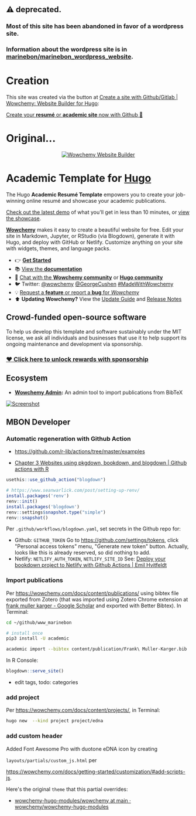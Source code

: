 ## :warning: deprecated.

### Most of this site has been abandoned in favor of a wordpress site.
### Information about the wordpress site is in [marinebon/marinebon_wordpress_website](https://github.com/marinebon/marinebon_wordpress_website).


# Creation

This site was created via the button at [Create a site with Github/Gitlab | Wowchemy: Website Builder for Hugo](https://wowchemy.com/docs/install/):

<a href="https://app.netlify.com/start/deploy?repository=https://github.com/wowchemy/starter-academic" target="_blank" class="btn btn-primary px-3 py-3">Create your <strong>resumé</strong> or <strong>academic site</strong> now with Github 🚀</a>

# Original...

<p align="center"><a href="https://wowchemy.com" target="_blank" rel="noopener"><img src="https://wowchemy.com/img/logo_200px.png" alt="Wowchemy Website Builder"></a></p>

# Academic Template for [Hugo](https://github.com/gohugoio/hugo)

The Hugo **Academic Resumé Template** empowers you to create your job-winning online resumé and showcase your academic publications.

[Check out the latest demo](https://academic-demo.netlify.app) of what you'll get in less than 10 minutes, or [view the showcase](https://wowchemy.com/user-stories/).

[**Wowchemy**](https://wowchemy.com) makes it easy to create a beautiful website for free. Edit your site in Markdown, Jupyter, or RStudio (via Blogdown), generate it with Hugo, and deploy with GitHub or Netlify. Customize anything on your site with widgets, themes, and language packs.

- 👉 [**Get Started**](https://wowchemy.com/docs/install/)
- 📚 [View the **documentation**](https://wowchemy.com/docs/)
- 💬 [Chat with the **Wowchemy community**](https://discord.gg/z8wNYzb) or [**Hugo community**](https://discourse.gohugo.io)
- 🐦 Twitter: [@wowchemy](https://twitter.com/wowchemy) [@GeorgeCushen](https://twitter.com/GeorgeCushen) [#MadeWithWowchemy](https://twitter.com/search?q=(%23MadeWithWowchemy%20OR%20%23MadeWithAcademic)&src=typed_query)
- 💡 [Request a **feature** or report a **bug** for _Wowchemy_](https://github.com/wowchemy/wowchemy-hugo-modules/issues)
- ⬆️ **Updating Wowchemy?** View the [Update Guide](https://wowchemy.com/docs/update/) and [Release Notes](https://wowchemy.com/updates/)

## Crowd-funded open-source software

To help us develop this template and software sustainably under the MIT license, we ask all individuals and businesses that use it to help support its ongoing maintenance and development via sponsorship.

### [❤️ Click here to unlock rewards with sponsorship](https://wowchemy.com/plans/)

## Ecosystem

* **[Wowchemy Admin](https://github.com/wowchemy/wowchemy-admin/):** An admin tool to import publications from BibTeX

[![Screenshot](https://raw.githubusercontent.com/wowchemy/wowchemy-hugo-modules/master/academic.png)](https://wowchemy.com)

<!--
[![Analytics](https://ga-beacon.appspot.com/UA-78646709-2/academic-kickstart/readme?pixel)](https://github.com/igrigorik/ga-beacon)
-->

## MBON Developer

### Automatic regeneration with Github Action 

- https://github.com/r-lib/actions/tree/master/examples

* [Chapter 3 Websites using pkgdown, bookdown, and blogdown | Github actions with R](https://ropenscilabs.github.io/actions_sandbox/websites-using-pkgdown-bookdown-and-blogdown.html#deploy-blogdown)

```r
usethis::use_github_action("blogdown")

# https://www.seanwarlick.com/post/setting-up-renv/
install.packages('renv')
renv::init()
install.packages('blogdown')
renv::settings$snapshot.type("simple")
renv::snapshot()
```

Per `.github/workflows/blogdown.yaml`, set secrets in the Github repo for:
- Github: `GITHUB_TOKEN`
  Go to https://github.com/settings/tokens, click "Personal access tokens" menu, "Generate new token" button. Actually, looks like this is already reserved, so did nothing to add.
- Netlify: `NETLIFY_AUTH_TOKEN`, `NETLIFY_SITE_ID`
  See: [Deploy your bookdown project to Netlify with Github Actions | Emil Hvitfeldt](https://www.hvitfeldt.me/blog/bookdown-netlify-github-actions/)


### Import publications

Per https://wowchemy.com/docs/content/publications/ using bibtex file exported from Zotero (that was imported using Zotero Chrome extension at [frank muller karger - Google Scholar](https://scholar.google.com/scholar?as_ylo=2017&q=frank+muller+karger&hl=en&as_sdt=0,5) and exported with Better Bibtex). In Terminal:

```bash
cd ~/github/www_marinebon

# install once
pip3 install -U academic

academic import --bibtex content/publication/Frank\ Muller-Karger.bib 
```

In R Console:

```r
blogdown::serve_site()
```

* edit tags, todo: categories

### add project

Per https://wowchemy.com/docs/content/projects/, in Terminal:

```bash
hugo new  --kind project project/edna
```

### add custom header

Added Font Awesome Pro with duotone eDNA icon by creating

`layouts/partials/custom_js.html` per 

https://wowchemy.com/docs/getting-started/customization/#add-scripts-js.

Here's the original `theme` that this partial overrides:

* [wowchemy-hugo-modules/wowchemy at main · wowchemy/wowchemy-hugo-modules](https://github.com/wowchemy/wowchemy-hugo-modules/tree/main/wowchemy)
